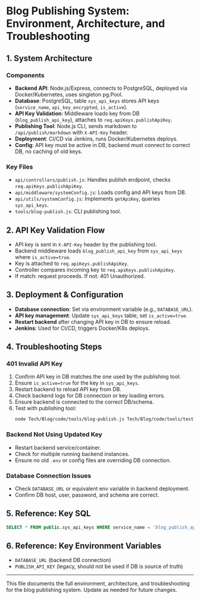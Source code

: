 # Blog Publishing System: Environment, Architecture, and Troubleshooting

## 1. System Architecture

### Components
- **Backend API**: Node.js/Express, connects to PostgreSQL, deployed via Docker/Kubernetes, uses singleton pg.Pool.
- **Database**: PostgreSQL, table `sys_api_keys` stores API keys (`service_name`, `api_key_encrypted`, `is_active`).
- **API Key Validation**: Middleware loads key from DB (`blog_publish_api_key`), attaches to `req.apiKeys.publishApiKey`.
- **Publishing Tool**: Node.js CLI, sends markdown to `/api/publish/markdown` with `X-API-Key` header.
- **Deployment**: CI/CD via Jenkins, runs Docker/Kubernetes deploys.
- **Config**: API key must be active in DB, backend must connect to correct DB, no caching of old keys.

### Key Files
- `api/controllers/publish.js`: Handles publish endpoint, checks `req.apiKeys.publishApiKey`.
- `api/middleware/systemConfig.js`: Loads config and API keys from DB.
- `api/utils/systemConfig.js`: Implements `getApiKey`, queries `sys_api_keys`.
- `tools/blog-publish.js`: CLI publishing tool.

## 2. API Key Validation Flow
- API key is sent in `X-API-Key` header by the publishing tool.
- Backend middleware loads `blog_publish_api_key` from `sys_api_keys` where `is_active=true`.
- Key is attached to `req.apiKeys.publishApiKey`.
- Controller compares incoming key to `req.apiKeys.publishApiKey`.
- If match: request proceeds. If not: 401 Unauthorized.

## 3. Deployment & Configuration
- **Database connection**: Set via environment variable (e.g., `DATABASE_URL`).
- **API key management**: Update `sys_api_keys` table, set `is_active=true`.
- **Restart backend** after changing API key in DB to ensure reload.
- **Jenkins**: Used for CI/CD, triggers Docker/K8s deploys.

## 4. Troubleshooting Steps

### 401 Invalid API Key
1. Confirm API key in DB matches the one used by the publishing tool.
2. Ensure `is_active=true` for the key in `sys_api_keys`.
3. Restart backend to reload API key from DB.
4. Check backend logs for DB connection or key loading errors.
5. Ensure backend is connected to the correct DB/schema.
6. Test with publishing tool:
   ```bash
   node Tech/Blog/code/tools/blog-publish.js Tech/Blog/code/tools/test-post.md --api-url https://bapi.ingasti.com/api --api-key <your-key>
   ```

### Backend Not Using Updated Key
- Restart backend service/container.
- Check for multiple running backend instances.
- Ensure no old `.env` or config files are overriding DB connection.

### Database Connection Issues
- Check `DATABASE_URL` or equivalent env variable in backend deployment.
- Confirm DB host, user, password, and schema are correct.

## 5. Reference: Key SQL
```sql
SELECT * FROM public.sys_api_keys WHERE service_name = 'blog_publish_api_key';
```

## 6. Reference: Key Environment Variables
- `DATABASE_URL` (backend DB connection)
- `PUBLISH_API_KEY` (legacy, should not be used if DB is source of truth)

---

This file documents the full environment, architecture, and troubleshooting for the blog publishing system. Update as needed for future changes.
